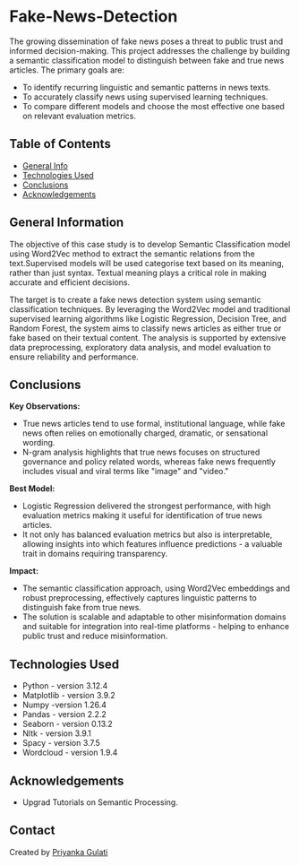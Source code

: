 # Fake-News-Detection
The growing dissemination of fake news poses a threat to public trust and informed decision-making. This project addresses the challenge by building a semantic classification model to distinguish between fake and true news articles. The primary goals are:
- To identify recurring linguistic and semantic patterns in news texts.
- To accurately classify news using supervised learning techniques.
- To compare different models and choose the most effective one based on relevant evaluation metrics.

## Table of Contents
* [General Info](#general-information)
* [Technologies Used](#technologies-used)
* [Conclusions](#conclusions)
* [Acknowledgements](#acknowledgements)

## General Information
The objective of this case study is to develop Semantic Classification model using Word2Vec method to extract the semantic relations from the text.Supervised models will be used categorise text based on its meaning, rather than just syntax. Textual meaning plays a critical role in making accurate and efficient decisions.

The target is to create a fake news detection system using semantic classification techniques. By leveraging the Word2Vec model and traditional supervised learning algorithms like Logistic Regression, Decision Tree, and Random Forest, the system aims to classify news articles as either true or fake based on their textual content. The analysis is supported by extensive data preprocessing, exploratory data analysis, and model evaluation to ensure reliability and performance.
## Conclusions
**Key Observations:**
- True news articles tend to use formal, institutional language, while fake news often relies on emotionally charged, dramatic, or sensational wording.
- N-gram analysis highlights that true news focuses on structured governance and policy related words, whereas fake news frequently includes visual and viral terms like "image" and "video."

**Best Model:**
- Logistic Regression delivered the strongest performance, with high evaluation metrics making it useful for identification of true news articles.
- It not only has balanced evaluation metrics but also is interpretable, allowing insights into which features influence predictions - a valuable trait in domains requiring transparency.
  
**Impact:**
- The semantic classification approach, using Word2Vec embeddings and robust preprocessing, effectively captures linguistic patterns to distinguish fake from true news.
- The solution is scalable and adaptable to other misinformation domains and suitable for integration into real-time platforms - helping to enhance public trust and reduce misinformation.

## Technologies Used
- Python - version 3.12.4
- Matplotlib - version 3.9.2
- Numpy -version 1.26.4
- Pandas - version 2.2.2
- Seaborn - version 0.13.2
- Nltk - version 3.9.1
- Spacy - version 3.7.5
- Wordcloud - version 1.9.4

## Acknowledgements
- Upgrad Tutorials on Semantic Processing.

## Contact
Created by [Priyanka Gulati](https://github.com/pgulati9)
